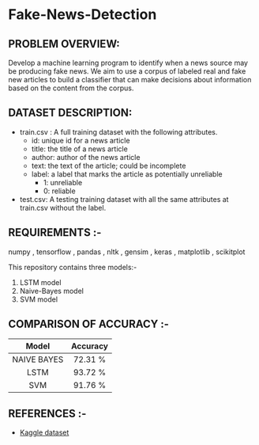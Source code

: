 # Fake-News-Detection
## PROBLEM OVERVIEW:
Develop a machine learning program to identify when a news source may be producing fake news.
We aim to use a corpus of labeled real and fake new articles to build a classifier that can make
decisions about information based on the content from the corpus.
## DATASET DESCRIPTION:
- train.csv : A full training dataset with the following attributes.
    - id: unique id for a news article
    - title: the title of a news article
    - author: author of the news article
    - text: the text of the article; could be incomplete
    - label: a label that marks the article as potentially unreliable
        - 1: unreliable
        - 0: reliable
- test.csv: A testing training dataset with all the same attributes at train.csv without the label.

## REQUIREMENTS :- 
   numpy , tensorflow , pandas , nltk , gensim , keras , matplotlib , scikitplot

This repository contains three models:-
 1. LSTM model
 2. Naive-Bayes model
 3. SVM model

## COMPARISON OF ACCURACY :-
   |  Model           |  Accuracy     |
   |:----------------:|:-------------:|
   |  NAIVE BAYES     |  72.31 %      |
   |  LSTM            |  93.72 %      |
   |  SVM             |  91.76 %      | 
 

## REFERENCES :-
- [Kaggle dataset](https://www.kaggle.com/c/fake-news/data)
